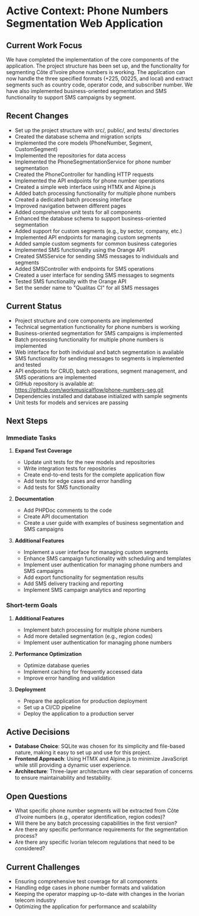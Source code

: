# Active Context: Phone Numbers Segmentation Web Application

## Current Work Focus

We have completed the implementation of the core components of the application. The project structure has been set up, and the functionality for segmenting Côte d'Ivoire phone numbers is working. The application can now handle the three specified formats (+225, 00225, and local) and extract segments such as country code, operator code, and subscriber number. We have also implemented business-oriented segmentation and SMS functionality to support SMS campaigns by segment.

## Recent Changes

- Set up the project structure with src/, public/, and tests/ directories
- Created the database schema and migration scripts
- Implemented the core models (PhoneNumber, Segment, CustomSegment)
- Implemented the repositories for data access
- Implemented the PhoneSegmentationService for phone number segmentation
- Created the PhoneController for handling HTTP requests
- Implemented the API endpoints for phone number operations
- Created a simple web interface using HTMX and Alpine.js
- Added batch processing functionality for multiple phone numbers
- Created a dedicated batch processing interface
- Improved navigation between different pages
- Added comprehensive unit tests for all components
- Enhanced the database schema to support business-oriented segmentation
- Added support for custom segments (e.g., by sector, company, etc.)
- Implemented API endpoints for managing custom segments
- Added sample custom segments for common business categories
- Implemented SMS functionality using the Orange API
- Created SMSService for sending SMS messages to individuals and segments
- Added SMSController with endpoints for SMS operations
- Created a user interface for sending SMS messages to segments
- Tested SMS functionality with the Orange API
- Set the sender name to "Qualitas CI" for all SMS messages

## Current Status

- Project structure and core components are implemented
- Technical segmentation functionality for phone numbers is working
- Business-oriented segmentation for SMS campaigns is implemented
- Batch processing functionality for multiple phone numbers is implemented
- Web interface for both individual and batch segmentation is available
- SMS functionality for sending messages to segments is implemented and tested
- API endpoints for CRUD, batch operations, segment management, and SMS operations are implemented
- GitHub repository is available at: https://github.com/workmusicalflow/phone-numbers-seg.git
- Dependencies installed and database initialized with sample segments
- Unit tests for models and services are passing

## Next Steps

### Immediate Tasks

1. **Expand Test Coverage**

   - Update unit tests for the new models and repositories
   - Write integration tests for repositories
   - Create end-to-end tests for the complete application flow
   - Add tests for edge cases and error handling
   - Add tests for SMS functionality

2. **Documentation**

   - Add PHPDoc comments to the code
   - Create API documentation
   - Create a user guide with examples of business segmentation and SMS campaigns

3. **Additional Features**
   - Implement a user interface for managing custom segments
   - Enhance SMS campaign functionality with scheduling and templates
   - Implement user authentication for managing phone numbers and SMS campaigns
   - Add export functionality for segmentation results
   - Add SMS delivery tracking and reporting
   - Implement SMS campaign analytics and reporting

### Short-term Goals

1. **Additional Features**

   - Implement batch processing for multiple phone numbers
   - Add more detailed segmentation (e.g., region codes)
   - Implement user authentication for managing phone numbers

2. **Performance Optimization**

   - Optimize database queries
   - Implement caching for frequently accessed data
   - Improve error handling and validation

3. **Deployment**
   - Prepare the application for production deployment
   - Set up a CI/CD pipeline
   - Deploy the application to a production server

## Active Decisions

- **Database Choice**: SQLite was chosen for its simplicity and file-based nature, making it easy to set up and use for this project.
- **Frontend Approach**: Using HTMX and Alpine.js to minimize JavaScript while still providing a dynamic user experience.
- **Architecture**: Three-layer architecture with clear separation of concerns to ensure maintainability and testability.

## Open Questions

- What specific phone number segments will be extracted from Côte d'Ivoire numbers (e.g., operator identification, region codes)?
- Will there be any batch processing capabilities in the first version?
- Are there any specific performance requirements for the segmentation process?
- Are there any specific Ivorian telecom regulations that need to be considered?

## Current Challenges

- Ensuring comprehensive test coverage for all components
- Handling edge cases in phone number formats and validation
- Keeping the operator mapping up-to-date with changes in the Ivorian telecom industry
- Optimizing the application for performance and scalability
